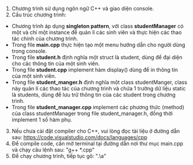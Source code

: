 1. Chương trình sử dụng ngôn ngữ C++ và giao diện console.
2. Cấu trúc chương trình: 
- Chương trình áp dụng **singleton pattern**, với class **studentManager** có một và chỉ một instance để quản lí các sinh viên và thực hiện các thao tác chính của chương trình.
- Trong file **main.cpp** thực hiện tạo một menu hướng dẫn cho người dùng trong console.
- Trong file **student.h** định nghĩa một struct là student, dùng để đại diện cho các thông tin của một sinh viên.
- Trong file **student.cpp** implement hàm display() dùng để in thông tin của một sinh viên.
- Trong file **student_manger.h** định nghĩa một class studentManger, class này quản lí các thao tác của chương trình và chứa 1 trường dữ liệu static là students, dùng để lưu trữ thông tin của các student trong chương trình.
- Trong file **student_manager.cpp** implement các phương thức (method) của class studentManager trong file student_manager.h, đồng thời implement 1 số hàm phụ.
3. Nếu chưa cài đặt compiler cho C++, vui lòng đọc tài liệu ở đường dẫn sau: https://code.visualstudio.com/docs/languages/cpp 
4. Để compile code, cần mở terminal tại đường dẫn nơi thư mục main.cpp và chạy câu lệnh sau: "g++ *.cpp"
5. Để chạy chương trình, tiếp tục gõ: ".\a"
